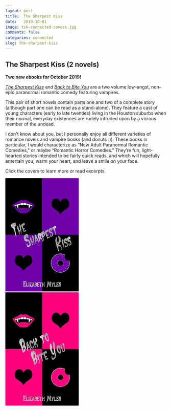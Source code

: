```yaml
---
layout: post
title:  The Sharpest Kiss
date:   2019-10-01
image: tsk-connected-covers.jpg
comments: false
categories: connected
slug: the-sharpest-kiss
---
```

    
## The Sharpest Kiss (2 novels)

**Two new ebooks for October 2019!**

[*The Sharpest Kiss*][tsk] and [*Back to Bite You*][btby] are a two volume low-angst, non-epic paranormal romantic comedy featuring vampires.  

This pair of short novels contain parts one and two of a complete story (although part one can be read as a stand-alone). They feature a cast of young characters (early to late twenties) living in the Houston suburbs when their normal, everyday existences are rudely intruded upon by a vicious member of the undead.

I don't know about you, but I personally enjoy all different varieties of romance novels and vampire books (and donuts :)). These books in particular, I would characterize as “New Adult Paranormal Romantic Comedies,” or maybe “Romantic Horror Comedies.” They’re fun, light-hearted stories intended to be fairly quick reads, and which will hopefully entertain you, warm your heart, and leave a smile on your face.

Click the covers to learn more or read excerpts.

<div class="box">
	<div class="row uniform 50%">
		<div class="col-4"><span class="image fit"><a href="/novels/the-sharpest-kiss/"><img src="/images/tsk-cover-small.jpg" alt="The Sharpest Kiss" /></a></span></div>
	<div class="col-4"><span class="image fit"><a href="/novels/back-to-bite-you/"><img src="/images/btby-cover-small.jpg" alt="Back to Bite You" /></a></span></div>
	</div>
</div>

[tsk]:/novels/the-sharpest-kiss/
[btby]:/novels/back-to-bite-you/
								